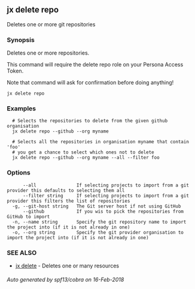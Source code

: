 ## jx delete repo

Deletes one or more git repositories

### Synopsis


Deletes one or more repositories. 

This command will require the delete repo role on your Persona Access Token. 

Note that command will ask for confirmation before doing anything!

```
jx delete repo
```

### Examples

```
  # Selects the repositories to delete from the given github organisation
  jx delete repo --github --org myname
  
  # Selects all the repositories in organisation myname that contain 'foo'
  # you get a chance to select which ones not to delete
  jx delete repo --github --org myname --all --filter foo
```

### Options

```
      --all               If selecting projects to import from a git provider this defaults to selecting them all
      --filter string     If selecting projects to import from a git provider this filters the list of repositories
  -g, --git-host string   The Git server host if not using GitHub
      --github            If you wis to pick the repositories from GitHub to import
  -n, --name string       Specify the git repository name to import the project into (if it is not already in one)
  -o, --org string        Specify the git provider organisation to import the project into (if it is not already in one)
```

### SEE ALSO
* [jx delete](jx_delete.md)	 - Deletes one or many resources

###### Auto generated by spf13/cobra on 16-Feb-2018
